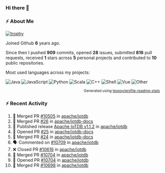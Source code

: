 ### Hi there 👋

### :zap: About Me

[![trophy](https://github-profile-trophy.vercel.app/?username=HTHou&theme=onedark)](https://github.com/ryo-ma/github-profile-trophy)
   
Joined Github **6** years ago.

Since then I pushed **909** commits, opened **28** issues, submitted **816** pull requests, received **1** stars across **5** personal projects and contributed to **10** public repositories.

Most used languages across my projects:

![Java](https://img.shields.io/static/v1?style=flat-square&label=%E2%A0%80&color=555&labelColor=%23b07219&message=Java%EF%B8%B194.4%25)
![JavaScript](https://img.shields.io/static/v1?style=flat-square&label=%E2%A0%80&color=555&labelColor=%23f1e05a&message=JavaScript%EF%B8%B11.4%25)
![Python](https://img.shields.io/static/v1?style=flat-square&label=%E2%A0%80&color=555&labelColor=%233572A5&message=Python%EF%B8%B10.7%25)
![Scala](https://img.shields.io/static/v1?style=flat-square&label=%E2%A0%80&color=555&labelColor=%23c22d40&message=Scala%EF%B8%B10.6%25)
![C++](https://img.shields.io/static/v1?style=flat-square&label=%E2%A0%80&color=555&labelColor=%23f34b7d&message=C%2B%2B%EF%B8%B10.6%25)
![Shell](https://img.shields.io/static/v1?style=flat-square&label=%E2%A0%80&color=555&labelColor=%2389e051&message=Shell%EF%B8%B10.4%25)
![Vue](https://img.shields.io/static/v1?style=flat-square&label=%E2%A0%80&color=555&labelColor=%2341b883&message=Vue%EF%B8%B10.3%25)
![Other](https://img.shields.io/static/v1?style=flat-square&label=%E2%A0%80&color=555&labelColor=%23ededed&message=Other%EF%B8%B11.2%25)

<p align="right"><sub>Generated using <a href="https://github.com/marketplace/actions/profile-readme-stats">teoxoy/profile-readme-stats</a></sub></p>


<!--![](https://github.com/HTHou/HTHou/blob/output/github-contribution-grid-snake.svg)-->

<!--![Haonan Hou's github stats](https://github-readme-stats.vercel.app/api?username=HTHou&count_private=true&show_icons=true&theme=onedark)-->

<!--![Haonan Hou's wakatime stats](https://github-readme-stats.vercel.app/api/wakatime?username=HTHou&layout=compact&theme=onedark)-->

<!--![Top Langs](https://github-readme-stats.vercel.app/api/top-langs/?username=HTHou&theme=onedark&layout=compact)-->

### :zap: Recent Activity
<!--START_SECTION:activity-->
1. 🎉 Merged PR [#10505](https://github.com/apache/iotdb/pull/10505) in [apache/iotdb](https://github.com/apache/iotdb)
2. 🎉 Merged PR [#26](https://github.com/apache/iotdb-docs/pull/26) in [apache/iotdb-docs](https://github.com/apache/iotdb-docs)
3. 🚀 Published release [Apache IoTDB v1.1.2](https://github.com/apache/iotdb/releases/tag/v1.1.2) in [apache/iotdb](https://github.com/apache/iotdb)
4. 💪 Opened PR [#25](https://github.com/apache/iotdb-docs/pull/25) in [apache/iotdb-docs](https://github.com/apache/iotdb-docs)
5. 🎉 Merged PR [#24](https://github.com/apache/iotdb-docs/pull/24) in [apache/iotdb-docs](https://github.com/apache/iotdb-docs)
6. 🗣 Commented on [#10709](https://github.com/apache/iotdb/pull/10709#issuecomment-1655234719) in [apache/iotdb](https://github.com/apache/iotdb)
7. ❌ Closed PR [#10616](https://github.com/apache/iotdb/pull/10616) in [apache/iotdb](https://github.com/apache/iotdb)
8. 🎉 Merged PR [#10704](https://github.com/apache/iotdb/pull/10704) in [apache/iotdb](https://github.com/apache/iotdb)
9. 💪 Opened PR [#10704](https://github.com/apache/iotdb/pull/10704) in [apache/iotdb](https://github.com/apache/iotdb)
10. 🎉 Merged PR [#10698](https://github.com/apache/iotdb/pull/10698) in [apache/iotdb](https://github.com/apache/iotdb)
<!--END_SECTION:activity-->

<!--
**HTHou/HTHou** is a ✨ _special_ ✨ repository because its `README.md` (this file) appears on your GitHub profile.

Here are some ideas to get you started:

- 🔭 I’m currently working on ...
- 🌱 I’m currently learning ...
- 👯 I’m looking to collaborate on ...
- 🤔 I’m looking for help with ...
- 💬 Ask me about ...
- 📫 How to reach me: ...
- 😄 Pronouns: ...
- ⚡ Fun fact: ...
-->
